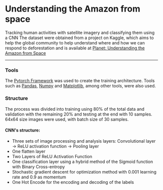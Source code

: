 # Understanding the Amazon from space

Tracking human activities with satellite imagery and classifying them using a CNN
The dataset were obtained from a project on Kaggle, which aims to help the global community to help understand where and how we can respond to deforestation 
and is available at [Planet: Understanding the Amazon from Space](https://www.kaggle.com/c/planet-understanding-the-amazon-from-space)


----------------------------

### Tools
The [Pytorch Framework](https://pytorch.org/) was used to create the training architecture. 
Tools such as [Pandas](https://pandas.pydata.org/), [Numpy](https://numpy.org/) and [Matplotlib](https://matplotlib.org/), among other tools, were also used.

### Structure

The process was divided into training using 80% of the total data and validation with the remaining 20% and testing at the end with 10 samples. 
64x64 size images were used, with batch size of 30 samples.

#### CNN's structure:
- Three sets of image processing and analysis layers: Convolutional layer -> ReLU activation function -> Pooling layer
- One flatten layer
- Two Layers of ReLU Activation Function
- One classification layer using a hybrid method of the Sigmoid function with Binary Cross-entropy
- Stochastic gradient descent for optimization method with 0.001 learning rate and 0.9 as momentum
- One Hot Encode for the encoding and decoding of the labels


